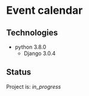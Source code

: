 # Event calendar

## Technologies
* python 3.8.0
	* Django 3.0.4

## Status
Project is: _in_progress_


